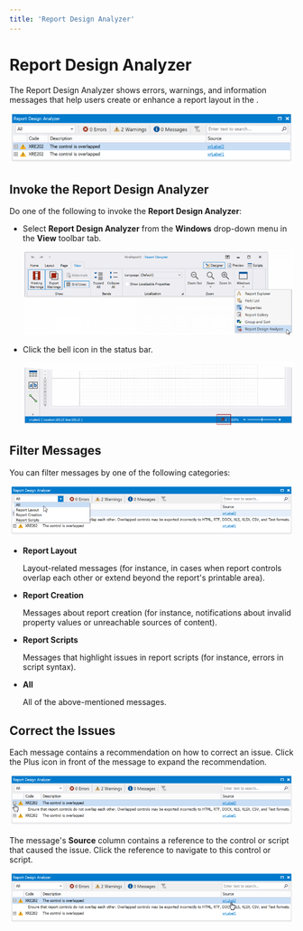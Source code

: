 ```yaml
---
title: 'Report Design Analyzer'
---
```

# Report Design Analyzer

The Report Design Analyzer shows errors, warnings, and information messages that help users create or enhance a report layout in the [](xref:10715).

![](../../../../../images/eurd-report-design-analyzer-win.png)

## Invoke the Report Design Analyzer

Do one of the following to invoke the **Report Design Analyzer**:

* Select **Report Design Analyzer** from the **Windows** drop-down menu in the **View** toolbar tab.

    ![](../../../../../images/eurd-report-design-analyzer-invoke-from-toolbar.png)

* Click the bell icon in the status bar.

    ![](../../../../../images/eurd-report-design-analyzer-invoke-with-bell.png)

## Filter Messages

You can filter messages by one of the following categories:

![](../../../../../images/eurd-report-design-analyzer-filter-messages.png)

* **Report Layout**

    Layout-related messages (for instance, in cases when report controls overlap each other or extend beyond the report's printable area).

* **Report Creation**

    Messages about report creation (for instance, notifications about invalid property values or unreachable sources of content).

* **Report Scripts**

    Messages that highlight issues in report scripts (for instance, errors in script syntax).

* **All**

    All of the above-mentioned messages.

## Correct the Issues

Each message contains a recommendation on how to correct an issue. Click the Plus icon in front of the message to expand the recommendation.

![](../../../../../images/eurd-report-design-analyzer-expand-message.png)

The message's **Source** column contains a reference to the control or script that caused the issue. Click the reference to navigate to this control or script.

![](../../../../../images/eurd-report-design-analyzer-navigate-to-control.png)
